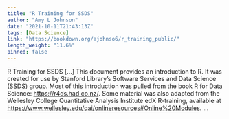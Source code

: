 ```yaml
---
title: "R Training for SSDS"
author: "Amy L Johnson"
date: "2021-10-11T21:43:13Z"
tags: [Data Science]
link: "https://bookdown.org/ajohnso6/r_training_public/"
length_weight: "11.6%"
pinned: false
---
```


R Training for SSDS [...] This document provides an introduction to R. It was created for use by Stanford Library’s Software Services and Data Science (SSDS) group. Most of this introduction was pulled from the book R for Data Science: https://r4ds.had.co.nz/. Some material was also adapted from the Wellesley College Quantitative Analysis Institute edX R-training, available at https://www.wellesley.edu/qai/onlineresources#Online%20Modules. ...
